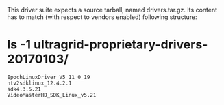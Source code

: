 This driver suite expects a source tarball, named drivers.tar.gz.
Its content has to match (with respect to vendors enabled) following structure:

# ls -1 ultragrid-proprietary-drivers-20170103/
	EpochLinuxDriver_V5_11_0_19
	ntv2sdklinux_12.4.2.1
	sdk4.3.5.21
	VideoMasterHD_SDK_Linux_v5.21

